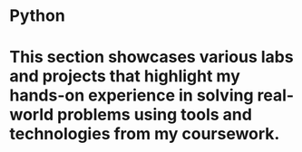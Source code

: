 # Python
# This section showcases various labs and projects that highlight my hands-on experience in solving real-world problems using tools and technologies from my coursework.
